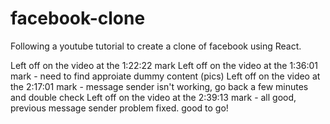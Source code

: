 # facebook-clone
Following a youtube tutorial to create a clone of facebook using React.

Left off on the video at the 1:22:22 mark
Left off on the video at the 1:36:01 mark - need to find approiate dummy content (pics)
Left off on the video at the 2:17:01 mark - message sender isn't working, go back a few minutes and double check
Left off on the video at the 2:39:13 mark - all good, previous message sender problem fixed. good to go!